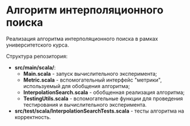 # Алгоритм интерполяционного поиска
Реализация алгоритма интерполяционного поиска в рамках университетского курса.

Структура репозитория:
 - **src/main/scala/**:
     - **Main.scala** - запуск вычислительного эксперимента;
     - **Metric.scala** - вспомогательный интерфейс "метрики", используемый для обобщения алгоритма;
     - **InterpolationSearch.scala** - обобщенная реализация алгоритма;
     - **TestingUtils.scala** - вспомогательные функции для проведения тестирования и вычислительного эксперимента.
 - **src/test/scala/InterpolationSearchTests.scala** - тесты алгоритма на корректность.
